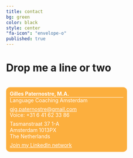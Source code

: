 ```yaml
---
title: contact
bg: green
color: black
style: center
"fa-icon": "envelope-o"
published: true
---
```




# Drop me a line or two

<br>

<div id='hcard_embed'><div id="hcard-Gilles-Paternostre-Language Coaching Amsterdam" class="vcard"><div class="fn n"><span class="given-name">Gilles</span> <span class="family-name">Paternostre</span>, <span class="honorific-suffix">M.A.</span></div><div class="org">Language Coaching Amsterdam</div><div class="website"><a class="website" href="http://gpaternostre.github.io/coaching/"></a></div><div class="spacer"></div><div class="email" ><a class="email" href="mailto:gjg.paternostre@gmail.com">gjg.paternostre@gmail.com</a></div><div class="tel"><span class="type">Voice: </span>+31 6 41 62 33 86</div><div class="spacer"></div><div class="adr"><div class="street-address">Tasmanstraat 37 1-A</div><span class="locality">Amsterdam</span>  <span class="postal-code"> 1013PX</span><div class="country-name">The Netherlands</div></div><div class="spacer"></div><div class="soc"><div class="linkedin"><a class="website" href="https://www.linkedin.com/in/gpaternostre">Join my LinkedIn network</a></div></div></div>
<style type='text/css'> div.vcard { background-color: #fcaf3e; border-radius: 10px 10px 10px 10px; color: white; padding: 10px 10px; width: 310px; line-height: 1.2em; } div.vcard a{ color: white;} div.vcard div.fn{ font-weight: bold; border-bottom: 1px solid white; } div.vcard div.spacer{ min-height: 0.5em; } #hcard_embed{max-width: 330px; display: inline-block;} .bvcardlink a{ line-height: 16px; color: blue; font-size: 12px; float: right; padding-right: 20px; background: url('http://bvcard.com/sites/all/modules/bvcard_form/bvcard-fav.png') no-repeat top right; background-size:16px 16px;}</style>

<br><br>

<style>

ul {
    overflow: auto;
}
 
ul li {
    list-style-type: none;
    display: inline-block;
}

ul li a i {
    background: #205D7A;
    color: #fff;
    width: 40px;
    height: 40px;
    border-radius: 20px;
    font-size: 25px;
    text-align: center;
    margin-right: 10px;
    padding-top: 20%;
    transition: all 0.2s ease-in-out;
}

.fa-facebook {
    background:#3b5998
} 
.fa-linkedin {
    background:#007bb6
}
.fa-twitter {
    background:#00aced
}
.fa-envelope {
    background:#95394e
}
ul li a i:hover {
    opacity: .7;
}
</style>
 
<ul>
    <li><a href="http://facebook.com/"><i class="fa fa-facebook"></i></a></li>
    <li><a href="http://linkedin.com/"><i class="fa fa-linkedin"></i></a></li>
    <li><a href="http://twitter.com/"><i class="fa fa-twitter"></i></a></li>
    <li><a href="mailto:langcoachams@gmail.com"><i class="fa fa-envelope"></i></a></li>
</ul>
